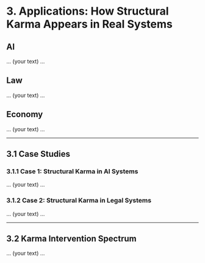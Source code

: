 # 3. Applications: How Structural Karma Appears in Real Systems

## AI
... (your text) ...

## Law
... (your text) ...

## Economy
... (your text) ...

---

## 3.1 Case Studies
### 3.1.1 Case 1: Structural Karma in AI Systems
... (your text) ...

### 3.1.2 Case 2: Structural Karma in Legal Systems
... (your text) ...

---

## 3.2 Karma Intervention Spectrum
... (your text) ...
